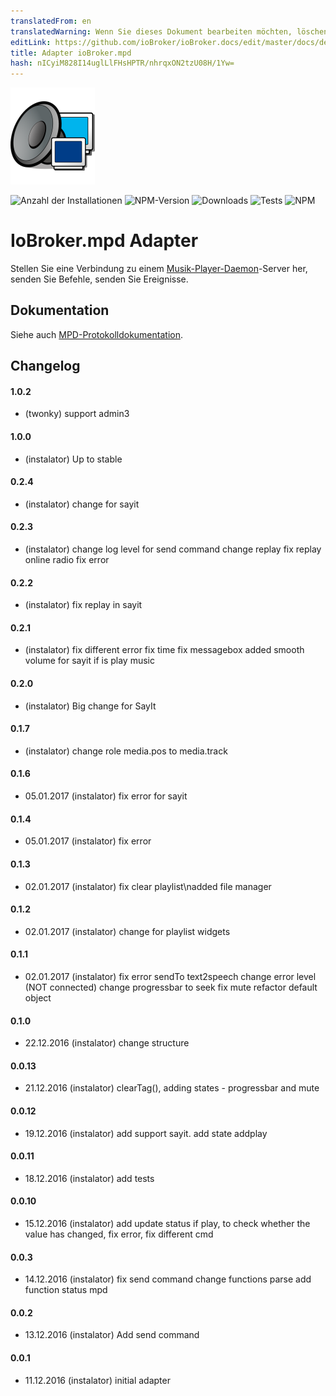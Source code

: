 ```yaml
---
translatedFrom: en
translatedWarning: Wenn Sie dieses Dokument bearbeiten möchten, löschen Sie bitte das Feld "translationsFrom". Andernfalls wird dieses Dokument automatisch erneut übersetzt
editLink: https://github.com/ioBroker/ioBroker.docs/edit/master/docs/de/adapterref/iobroker.mpd/README.md
title: Adapter ioBroker.mpd
hash: nICyiM828I14uglLlFHsHPTR/nhrqxON2tzU08H/1Yw=
---
```

![Logo](../../../en/adapterref/iobroker.mpd/admin/mpd.png)

![Anzahl der Installationen](http://iobroker.live/badges/mpd-stable.svg)
![NPM-Version](https://img.shields.io/npm/v/iobroker.mpd.svg)
![Downloads](https://img.shields.io/npm/dm/iobroker.mpd.svg)
![Tests](http://img.shields.io/travis/instalator/ioBroker.mpd/master.svg)
![NPM](https://nodei.co/npm/iobroker.mpd.png?downloads=true)

# IoBroker.mpd Adapter
Stellen Sie eine Verbindung zu einem [Musik-Player-Daemon](http://musicpd.org)-Server her, senden Sie Befehle, senden Sie Ereignisse.

## Dokumentation
Siehe auch [MPD-Protokolldokumentation](http://www.musicpd.org/doc/protocol/).

## Changelog

#### 1.0.2
* (twonky) support admin3

#### 1.0.0
* (instalator) Up to stable

#### 0.2.4
* (instalator)  change  for sayit

#### 0.2.3
* (instalator)  change  log level for send command
                change  replay
                fix replay online radio
                fix error

#### 0.2.2
* (instalator)  fix replay in sayit

#### 0.2.1
* (instalator)  fix different error
                fix time
                fix messagebox
                added smooth volume for sayit if is play music

#### 0.2.0
* (instalator) Big change for SayIt

#### 0.1.7
* (instalator) change role media.pos to media.track

#### 0.1.6
* 05.01.2017 (instalator)  fix error for sayit

#### 0.1.4
* 05.01.2017 (instalator)  fix error

#### 0.1.3
* 02.01.2017 (instalator)  fix clear playlist\nadded file manager

#### 0.1.2
* 02.01.2017 (instalator)  change for playlist widgets

#### 0.1.1
* 02.01.2017 (instalator)   fix error sendTo text2speech
                            change error level (NOT connected)
                            change progressbar to seek
                            fix mute
                            refactor default object

#### 0.1.0
* 22.12.2016 (instalator) change structure

#### 0.0.13
* 21.12.2016 (instalator) clearTag(), adding states - progressbar and mute

#### 0.0.12
* 19.12.2016 (instalator) add support sayit. add state addplay

#### 0.0.11
* 18.12.2016 (instalator) add tests

#### 0.0.10
* 15.12.2016 (instalator) add update status if play, to check whether the value has changed, fix error, fix different cmd

#### 0.0.3
* 14.12.2016 (instalator) fix send command
                          change functions parse
                          add function status mpd

#### 0.0.2
* 13.12.2016 (instalator) Add send command

#### 0.0.1
* 11.12.2016 (instalator) initial adapter